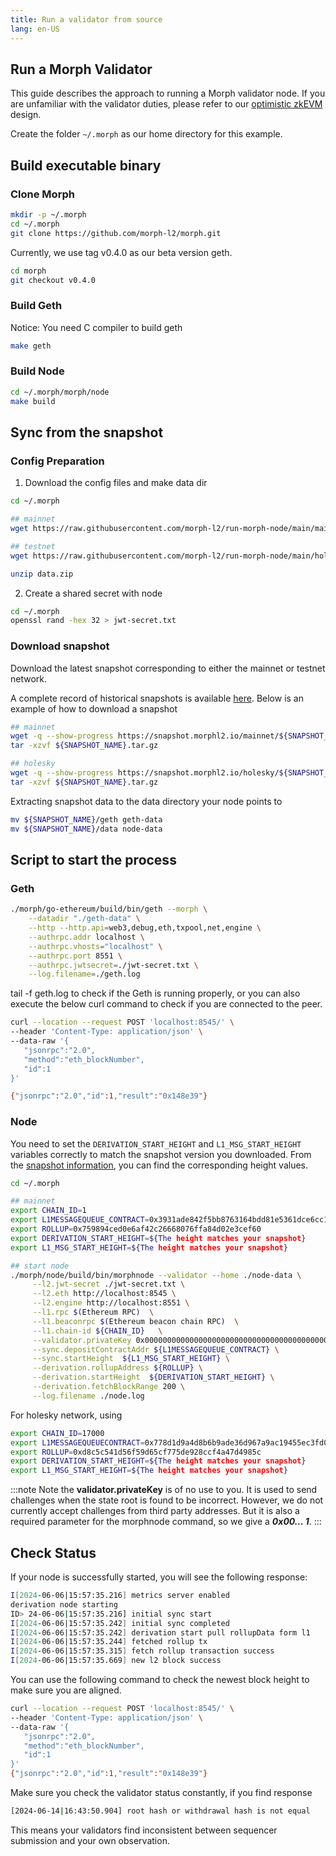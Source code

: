 ```yaml
---
title: Run a validator from source
lang: en-US
---
```

## Run a Morph Validator 

This guide describes the approach to running a Morph validator node. If you are unfamiliar with the validator duties, please refer to our [optimistic zkEVM](../../../../how-morph-works/3-optimistic-zkevm.md) design.

Create the folder `~/.morph` as our home directory for this example.

## Build executable binary

### Clone Morph

```bash
mkdir -p ~/.morph 
cd ~/.morph
git clone https://github.com/morph-l2/morph.git
```
Currently, we use tag v0.4.0 as our beta version geth.

```bash
cd morph
git checkout v0.4.0
```
### Build Geth

Notice: You need C compiler to build geth

```bash
make geth
```

### Build Node

```bash
cd ~/.morph/morph/node 
make build
```

## Sync from the snapshot

### Config Preparation

1. Download the config files and make data dir

```bash
cd ~/.morph

## mainnet
wget https://raw.githubusercontent.com/morph-l2/run-morph-node/main/mainnet/data.zip

## testnet
wget https://raw.githubusercontent.com/morph-l2/run-morph-node/main/holesky/data.zip

unzip data.zip
```

2. Create a shared secret with node

```bash
cd ~/.morph
openssl rand -hex 32 > jwt-secret.txt
```

### Download snapshot
Download the latest snapshot corresponding to either the mainnet or testnet network. 

A complete record of historical snapshots is available [here](https://github.com/morph-l2/run-morph-node?tab=readme-ov-file#snapshot-information). Below is an example of how to download a snapshot

```bash
## mainnet
wget -q --show-progress https://snapshot.morphl2.io/mainnet/${SNAPSHOT_NAME}.tar.gz
tar -xzvf ${SNAPSHOT_NAME}.tar.gz

## holesky
wget -q --show-progress https://snapshot.morphl2.io/holesky/${SNAPSHOT_NAME}.tar.gz
tar -xzvf ${SNAPSHOT_NAME}.tar.gz
```

Extracting snapshot data to the data directory your node points to 

```bash
mv ${SNAPSHOT_NAME}/geth geth-data
mv ${SNAPSHOT_NAME}/data node-data
```

## Script to start the process

### Geth

```bash title="Script for starting mainnet geth"
./morph/go-ethereum/build/bin/geth --morph \
    --datadir "./geth-data" \
    --http --http.api=web3,debug,eth,txpool,net,engine \
    --authrpc.addr localhost \
    --authrpc.vhosts="localhost" \
    --authrpc.port 8551 \
    --authrpc.jwtsecret=./jwt-secret.txt \
    --log.filename=./geth.log

```

tail -f geth.log to check if the Geth is running properly, or you can also execute the below curl command to check if you are connected to the peer.

```bash
curl --location --request POST 'localhost:8545/' \
--header 'Content-Type: application/json' \
--data-raw '{
   "jsonrpc":"2.0",
   "method":"eth_blockNumber",
   "id":1
}'

{"jsonrpc":"2.0","id":1,"result":"0x148e39"}
```

### Node

You need to set the `DERIVATION_START_HEIGHT` and `L1_MSG_START_HEIGHT` variables correctly to match the snapshot version you downloaded. From the [snapshot information](https://github.com/morph-l2/run-morph-node?tab=readme-ov-file#snapshot-information), you can find the corresponding height values.

```bash
cd ~/.morph

## mainnet
export CHAIN_ID=1
export L1MESSAGEQUEUE_CONTRACT=0x3931ade842f5bb8763164bdd81e5361dce6cc1ef
export ROLLUP=0x759894ced0e6af42c26668076ffa84d02e3cef60
export DERIVATION_START_HEIGHT=${The height matches your snapshot}
export L1_MSG_START_HEIGHT=${The height matches your snapshot}

## start node
./morph/node/build/bin/morphnode --validator --home ./node-data \
     --l2.jwt-secret ./jwt-secret.txt \
     --l2.eth http://localhost:8545 \
     --l2.engine http://localhost:8551 \
     --l1.rpc $(Ethereum RPC)  \
     --l1.beaconrpc $(Ethereum beacon chain RPC)  \
     --l1.chain-id ${CHAIN_ID}   \
     --validator.privateKey 0x0000000000000000000000000000000000000000000000000000000000000001  \
     --sync.depositContractAddr ${L1MESSAGEQUEUE_CONTRACT} \
     --sync.startHeight  ${L1_MSG_START_HEIGHT} \
     --derivation.rollupAddress ${ROLLUP} \
     --derivation.startHeight  ${DERIVATION_START_HEIGHT} \
     --derivation.fetchBlockRange 200 \
     --log.filename ./node.log
```

For holesky network, using
```bash
export CHAIN_ID=17000 
export L1MESSAGEQUEUECONTRACT=0x778d1d9a4d8b6b9ade36d967a9ac19455ec3fd0b
export ROLLUP=0xd8c5c541d56f59d65cf775de928ccf4a47d4985c
export DERIVATION_START_HEIGHT=${The height matches your snapshot}
export L1_MSG_START_HEIGHT=${The height matches your snapshot}
```

:::note
Note the **validator.privateKey** is of no use to you. It is used to send challenges when the state root is found to be incorrect. However, we do not currently accept challenges from third party addresses. But it is also a required parameter for the morphnode command, so we give a ***0x00... 1***.
:::

## Check Status

If your node is successfully started, you will see the following response:

```bash
I[2024-06-06|15:57:35.216] metrics server enabled                       module=derivation host=0.0.0.0 port=26660
derivation node starting
ID> 24-06-06|15:57:35.216] initial sync start                           module=syncer msg="Running initial sync of L1 messages before starting sequencer, this might take a while..."
I[2024-06-06|15:57:35.242] initial sync completed                       module=syncer latestSyncedBlock=1681622
I[2024-06-06|15:57:35.242] derivation start pull rollupData form l1     module=derivation startBlock=1681599 end=1681622
I[2024-06-06|15:57:35.244] fetched rollup tx                            module=derivation txNum=8 latestBatchIndex=59201
I[2024-06-06|15:57:35.315] fetch rollup transaction success             module=derivation txNonce=8764 txHash=0x5fb8a98472d1be73be2bc6be0807b9e0c68b7ba14a648c8a17bdaff7b26eb923 l1BlockNumber=1681599 firstL2BlockNumber=1347115 lastL2BlockNumber=1347129
I[2024-06-06|15:57:35.669] new l2 block success                         module=derivation blockNumber=1347115
```

You can use the following command to check the newest block height to make sure you are aligned.

```bash
curl --location --request POST 'localhost:8545/' \
--header 'Content-Type: application/json' \
--data-raw '{
   "jsonrpc":"2.0",
   "method":"eth_blockNumber",
   "id":1
}'
{"jsonrpc":"2.0","id":1,"result":"0x148e39"}
```

Make sure you check the validator status constantly, if you find response

```bash
[2024-06-14|16:43:50.904] root hash or withdrawal hash is not equal    originStateRootHash=0x13f91d1c272e48e2d864ce7bfb421506d5b2a04def64d45c75391cdcdd69cd78 deriveStateRootHash=0x27e10420c0e34676a7d75c4189d7ccd1c3407cc8fd0b3eafb01c15e250a1215f batchWithdrawalRoot=0xa3e4a7cf45c7591a6bd9868f1fa7485ae345f10067acaade5f5b07d418b2e172 deriveWithdrawalRoot=0xa3e4a7cf45c7591a6bd9868f1fa7485ae345f10067acaade5f5b07d418b2e172
```

This means your validators find inconsistent between sequencer submission and your own observation.